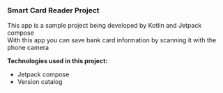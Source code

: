 <b><h3>Smart Card Reader Project</h3></b>
This app is a sample project being developed by Kotlin and Jetpack compose 
<br/>With this app you can save bank card information by scanning it with the phone camera

<b>Technologies used in this project:</b>
- Jetpack compose
- Version catalog
